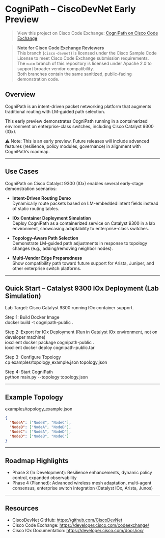 # CogniPath – CiscoDevNet Early Preview

> View this project on Cisco Code Exchange: 
[CogniPath on Cisco Code Exchange](https://developer.cisco.com/codeexchange/github/repo/keewillidevnet/CogniPath/)

> **Note for Cisco Code Exchange Reviewers**  
> This branch (`cisco-devnet`) is licensed under the Cisco Sample Code License to meet Cisco Code Exchange submission requirements.  
> The `main` branch of this repository is licensed under Apache 2.0 to support broader vendor compatibility.  
> Both branches contain the same sanitized, public-facing demonstration code.

## Overview
CogniPath is an intent-driven packet networking platform that augments traditional routing with LM-guided path selection.

This early preview demonstrates CogniPath running in a containerized environment on enterprise-class switches, including Cisco Catalyst 9300 (IOx).

⚠️ Note: This is an early preview. Future releases will include advanced features (resilience, policy modules, governance) in alignment with CogniPath’s roadmap.

---

## Use Cases

CogniPath on Cisco Catalyst 9300 (IOx) enables several early-stage demonstration scenarios:

- **Intent-Driven Routing Demo**  
  Dynamically route packets based on LM-embedded intent fields instead of static routing tables.

- **IOx Container Deployment Simulation**  
  Deploy CogniPath as a containerized service on Catalyst 9300 in a lab environment, showcasing adaptability to enterprise-class switches.

- **Topology-Aware Path Selection**  
  Demonstrate LM-guided path adjustments in response to topology changes (e.g., adding/removing neighbor nodes).

- **Multi-Vendor Edge Preparedness**  
  Show compatibility path toward future support for Arista, Juniper, and other enterprise switch platforms.

---

## Quick Start – Catalyst 9300 IOx Deployment (Lab Simulation)
Lab Target: Cisco Catalyst 9300 running IOx container support.

Step 1: Build Docker Image  
    docker build -t cognipath-public .

Step 2: Export for IOx Deployment (Run in Catalyst IOx environment, not on developer machine)  
    ioxclient docker package cognipath-public .  
    ioxclient docker deploy cognipath-public.tar

Step 3: Configure Topology  
    cp examples/topology_example.json topology.json

Step 4: Start CogniPath  
    python main.py --topology topology.json

---

## Example Topology
examples/topology_example.json

```json
{
  "NodeA": ["NodeB", "NodeC"],
  "NodeB": ["NodeA", "NodeD"],
  "NodeC": ["NodeA", "NodeD"],
  "NodeD": ["NodeB", "NodeC"]
}
```

---

## Roadmap Highlights
- Phase 3 (In Development): Resilience enhancements, dynamic policy control, expanded observability
- Phase 4 (Planned): Advanced wireless mesh adaptation, multi-agent consensus, enterprise switch integration (Catalyst IOx, Arista, Junos)

---

## Resources
- CiscoDevNet GitHub: https://github.com/CiscoDevNet
- Cisco Code Exchange: https://developer.cisco.com/codeexchange/
- Cisco IOx Documentation: https://developer.cisco.com/docs/iox/
